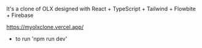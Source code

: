 It's a clone of OLX designed with React + TypeScript + Tailwind + Flowbite + Firebase 

https://myolxclone.vercel.app/

* to run 'npm run dev'
